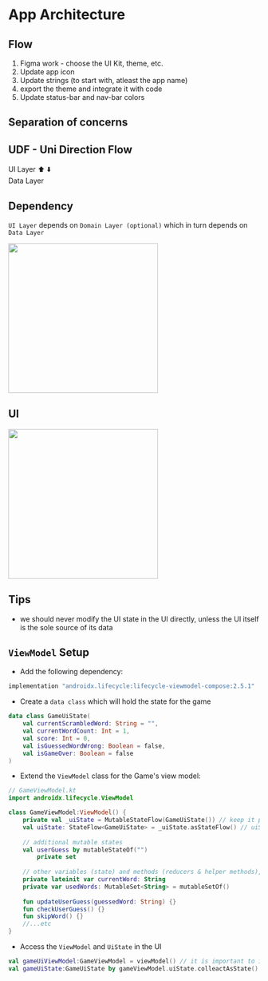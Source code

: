 # App Architecture

## Flow

1. Figma work - choose the UI Kit, theme, etc.
1. Update app icon
1. Update strings (to start with, atleast the app name)
1. export the theme and integrate it with code
1. Update status-bar and nav-bar colors

## Separation of concerns

## UDF - Uni Direction Flow

UI Layer
⬆️      ⬇️  
Data Layer  

## Dependency

`UI Layer` depends on `Domain Layer (optional)` which in turn depends on `Data Layer`

<img src="https://developer.android.com/static/codelabs/basic-android-kotlin-compose-viewmodel-and-state/img/df6ce8b662eb792b_1440.png" width="300" />


## UI

<img src="https://developer.android.com/static/codelabs/basic-android-kotlin-compose-viewmodel-and-state/img/ce7ffbb6e5a6bffe_1440.png" width="300" />

## Tips
- we should never modify the UI state in the UI directly, unless the UI itself is the sole source of its data

## `ViewModel` Setup

- Add the following dependency:

```gradle
implementation "androidx.lifecycle:lifecycle-viewmodel-compose:2.5.1"
```

- Create a `data class` which will hold the state for the game

```kt
data class GameUiState(
    val currentScrambledWord: String = "",
    val currentWordCount: Int = 1,
    val score: Int = 0,
    val isGuessedWordWrong: Boolean = false,
    val isGameOver: Boolean = false
)
```

- Extend the `ViewModel` class for the Game's view model:

```kt
// GameViewModel.kt
import androidx.lifecycle.ViewModel

class GameViewModel:ViewModel() {
    private val _uiState = MutableStateFlow(GameUiState()) // keep it private to avoid direct change
    val uiState: StateFlow<GameUiState> = _uiState.asStateFlow() // uiState is to access the values in the UI
    
    // additional mutable states
    val userGuess by mutableStateOf("")
        private set
    
    // other variables (state) and methods (reducers & helper methods), for ex:
    private lateinit var currentWord: String
    private var usedWords: MutableSet<String> = mutableSetOf()
    
    fun updateUserGuess(guessedWord: String) {}
    fun checkUserGuess() {}
    fun skipWord() {}
    //...etc
}
```

- Access the `ViewModel` and `UiState` in the UI

```kt
val gameUiViewModel:GameViewModel = viewModel() // it is important to import it as `viewModel` instead of `GameViewModel()`
val gameUiState:GameUiState by gameViewModel.uiState.colleactAsState()
```
